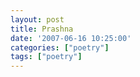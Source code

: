 ```yaml
---
layout: post
title: Prashna
date: '2007-06-16 10:25:00'
categories: ["poetry"]
tags: ["poetry"]
---
```


<p><a onblur="try {parent.deselectBloggerImageGracefully();} catch(e) {}" href="http://bp1.blogger.com/_cWdd7TsTIWo/RnO6xOoIldI/AAAAAAAAAAc/wxpDtHMi4QM/s1600-h/prashn.bmp"><img style="display:block; margin:0px auto 10px; text-align:center;cursor:pointer; cursor:hand;" src="http://bp1.blogger.com/_cWdd7TsTIWo/RnO6xOoIldI/AAAAAAAAAAc/wxpDtHMi4QM/s320/prashn.bmp" border="0" alt="" id="BLOGGER_PHOTO_ID_5076606559879468498"/></a></p><div class="blogger-post-footer"><img width="1" height="1" src="https://blogger.googleusercontent.com/tracker/5416117946427095362-6765809131044873179?l=soranthou.blogspot.com" alt=""/></div>
